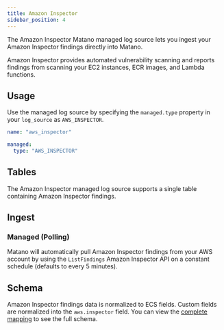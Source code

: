 ```yaml
---
title: Amazon Inspector
sidebar_position: 4
---
```


The Amazon Inspector Matano managed log source lets you ingest your Amazon Inspector findings directly into Matano.

Amazon Inspector provides automated vulnerability scanning and reports findings from scanning your EC2 instances, ECR images, and Lambda functions.

## Usage

Use the managed log source by specifying the `managed.type` property in your `log_source` as `AWS_INSPECTOR`.

```yml
name: "aws_inspector"

managed:
  type: "AWS_INSPECTOR"
```

## Tables

The Amazon Inspector managed log source supports a single table containing Amazon Inspector findings.

## Ingest

### Managed (Polling)

Matano will automatically pull Amazon Inspector findings from your AWS account by using the `ListFindings` Amazon Inspector API on a constant schedule (defaults to every 5 minutes).

## Schema

Amazon Inspector findings data is normalized to ECS fields. Custom fields are normalized into the `aws.inspector` field. You can view the [complete mapping][1] to see the full schema.

[1]: https://github.com/matanolabs/matano/blob/main/data/managed/log_sources/aws_inspector/log_source.yml
